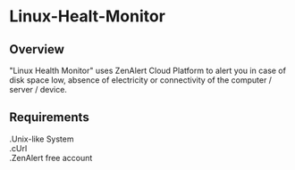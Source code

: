 Linux-Healt-Monitor
===================


## Overview

"Linux Health Monitor" uses ZenAlert Cloud Platform to alert you in case of disk space low, absence of electricity or connectivity of the computer / server / device.

## Requirements

.Unix-like System<br/>
.cUrl <br/>
.ZenAlert free account<br/>
